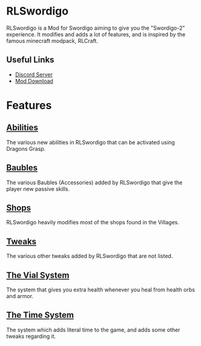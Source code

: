 # RLSwordigo
RLSwordigo is a Mod for Swordigo aiming to give you the "Swordigo-2" experience. It modifies and adds a lot of features, and is inspired by the famous minecraft modpack, RLCraft.

## Useful Links
- [Discord Server](https://dsc.gg/swordiforge)
- [Mod Download](https://www.mediafire.com/file/68k2vdn0ubr9e4o/RLSwordigo+4.5.apk/file)

# Features
## [Abilities](ABILITIES.MD)
The various new abilities in RLSwordigo that can be activated using Dragons Grasp.

## [Baubles](BAUBLES.MD)
The various Baubles (Accessories) added by RLSwordigo that give the player new passive skills.

## [Shops](SHOPS.MD)
RLSwordigo heavily modifies most of the shops found in the Villages.

## [Tweaks](Tweaks.md)
The various other tweaks added by RLSwordigo that are not listed.

## [The Vial System](vial.md)
The system that gives you extra health whenever you heal from health orbs and armor. 

## [The Time System](time.md)
The system which adds literal time to the game, and adds some other tweaks regarding it.
